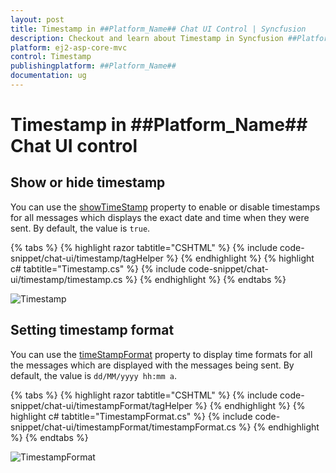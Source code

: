 ```yaml
---
layout: post
title: Timestamp in ##Platform_Name## Chat UI Control | Syncfusion
description: Checkout and learn about Timestamp in Syncfusion ##Platform_Name## Chat UI control of Syncfusion Essential JS 2 and more.
platform: ej2-asp-core-mvc
control: Timestamp
publishingplatform: ##Platform_Name##
documentation: ug
---
```


# Timestamp in ##Platform_Name## Chat UI control

## Show or hide timestamp

You can use the [showTimeStamp](https://help.syncfusion.com/cr/aspnetcore-js2/Syncfusion.EJ2.InteractiveChat.ChatUI.html#Syncfusion_EJ2_InteractiveChat_ChatUI_ShowTimeStamp) property to enable or disable timestamps for all messages which displays the exact date and time when they were sent. By default, the value is `true`.

{% tabs %}
{% highlight razor tabtitle="CSHTML" %}
{% include code-snippet/chat-ui/timestamp/tagHelper %}
{% endhighlight %}
{% highlight c# tabtitle="Timestamp.cs" %}
{% include code-snippet/chat-ui/timestamp/timestamp.cs %}
{% endhighlight %}
{% endtabs %}

![Timestamp](images/timestampMain.png)

## Setting timestamp format

You can use the [timeStampFormat](https://help.syncfusion.com/cr/aspnetcore-js2/Syncfusion.EJ2.InteractiveChat.ChatUI.html#Syncfusion_EJ2_InteractiveChat_ChatUI_TimeStampFormat) property to display time formats for all the messages which are displayed with the messages being sent. By default, the value is `dd/MM/yyyy hh:mm a`.

{% tabs %}
{% highlight razor tabtitle="CSHTML" %}
{% include code-snippet/chat-ui/timestampFormat/tagHelper %}
{% endhighlight %}
{% highlight c# tabtitle="TimestampFormat.cs" %}
{% include code-snippet/chat-ui/timestampFormat/timestampFormat.cs %}
{% endhighlight %}
{% endtabs %}

![TimestampFormat](images/timestampFormatMain.png)
